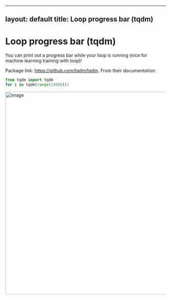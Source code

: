 
---
layout: default
title: Loop progress bar (tqdm) 
---

# Loop progress bar (tqdm) 

You can print out a progress bar while your loop is running (nice for machine learning training with loop)! 

Package link: https://github.com/tqdm/tqdm. From their documentation: 

```python
from tqdm import tqdm
for i in tqdm(range(10000)):
```

<img width="636" alt="image" src="https://user-images.githubusercontent.com/57341225/155415734-2901601f-e6e1-4dea-ac47-766e0185380d.png">
